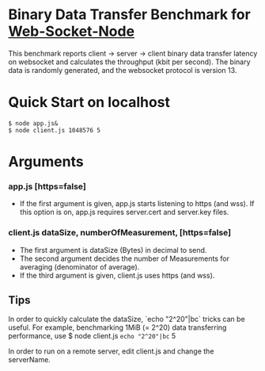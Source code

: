 Binary Data Transfer Benchmark for [Web-Socket-Node](https://github.com/kazuyukitanimura/WebSocket-Node)
=====
This benchmark reports client -> server -> client binary data transfer latency on websocket and calculates the throughput (kbit per second).
The binary data is randomly generated, and the websocket protocol is version 13.

Quick Start on localhost
===========
    $ node app.js&
    $ node client.js 1048576 5

Arguments
=========
### app.js [https=false]
* If the first argument is given, app.js starts listening to https (and wss). If this option is on, app.js requires server.cert and server.key files.

### client.js dataSize, numberOfMeasurement, [https=false]
* The first argument is dataSize (Bytes) in decimal to send.
* The second argument decides the number of Measurements for averaging (denominator of average).
* If the third argument is given, client.js uses https (and wss).

Tips
----
In order to quickly calculate the dataSize, \`echo "2^20"|bc\` tricks can be useful. For example, benchmarking 1MiB (= 2^20) data transferring performance, use
    $ node client.js `echo "2^20"|bc` 5

In order to run on a remote server, edit client.js and change the serverName.
